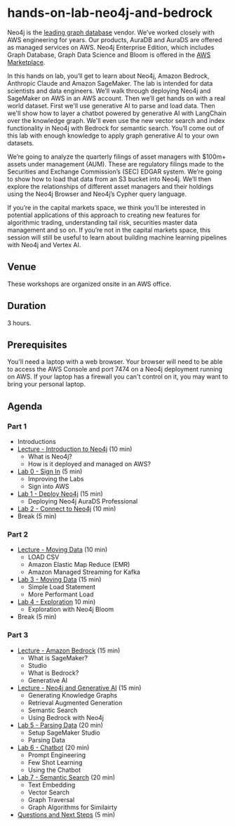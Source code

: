 # hands-on-lab-neo4j-and-bedrock
Neo4j is the [leading graph database](https://db-engines.com/en/ranking/graph+dbms) vendor.  We’ve worked closely with AWS engineering for years.  Our products, AuraDB and AuraDS are offered as managed services on AWS.  Neo4j Enterprise Edition, which includes Graph Database, Graph Data Science and Bloom is offered in the [AWS Marketplace](https://aws.amazon.com/marketplace/seller-profile?id=23ec694a-d2af-4641-b4d3-b7201ab2f5f9).

In this hands on lab, you’ll get to learn about Neo4j, Amazon Bedrock, Anthropic Claude and Amazon SageMaker.  The lab is intended for data scientists and data engineers.  We’ll walk through deploying Neo4j and SageMaker on AWS in an AWS account.  Then we’ll get hands on with a real world dataset.  First we'll use generative AI to parse and load data.  Then we'll show how to layer a chatbot powered by generative AI with LangChain over the knowledge graph.  We'll even use the new vector search and index functionality in Neo4j with Bedrock for semantic search.  You’ll come out of this lab with enough knowledge to apply graph generative AI to your own datasets.

We’re going to analyze the quarterly filings of asset managers with $100m+ assets under management (AUM).  These are regulatory filings made to the Securities and Exchange Commission’s (SEC) EDGAR system.  We’re going to show how to load that data from an S3 bucket into Neo4j.  We’ll then explore the relationships of different asset managers and their holdings using the Neo4j Browser and Neo4j’s Cypher query language.

If you’re in the capital markets space, we think you’ll be interested in potential applications of this approach to creating new features for algorithmic trading, understanding tail risk, securities master data management and so on.  If you’re not in the capital markets space, this session will still be useful to learn about building machine learning pipelines with Neo4j and Vertex AI.

## Venue
These workshops are organized onsite in an AWS office.

## Duration
3 hours.

## Prerequisites
You'll need a laptop with a web browser.  Your browser will need to be able to access the AWS Console and port 7474 on a Neo4j deployment running on AWS.  If your laptop has a firewall you can't control on it, you may want to bring your personal laptop.

## Agenda
### Part 1
* Introductions
* [Lecture - Introduction to Neo4j](https://docs.google.com/presentation/d/1-wrPfSdyx-5qvFKX29BvpN-K-uWAOYEqYzz6J4LA30U/edit?usp=sharing) (10 min)
    * What is Neo4j?
    * How is it deployed and managed on AWS?
* [Lab 0 - Sign In](Lab%200%20-%20Sign%20In) (5 min)
    * Improving the Labs
    * Sign into AWS
* [Lab 1 - Deploy Neo4j](Lab%201%20-%20Deploy%20Neo4j) (15 min)
    * Deploying Neo4j AuraDS Professional
* [Lab 2 - Connect to Neo4j](Lab%202%20-%20Connect%20to%20Neo4j/README.md) (10 min)
* Break (5 min)

### Part 2
* [Lecture - Moving Data](https://docs.google.com/presentation/d/1vVCqNHYs-hLcIhBiN3UbmUU8M76anrqG_NzphZKQuW8/edit?usp=sharing) (10 min)
    * LOAD CSV
    * Amazon Elastic Map Reduce (EMR)
    * Amazon Managed Streaming for Kafka
* [Lab 3 - Moving Data](Lab%203%20-%20Moving%20Data/README.md) (15 min)
    * Simple Load Statement
    * More Performant Load
* [Lab 4 - Exploration](Lab%204%20-%20Exploration/README.md) 10 min)
    * Exploration with Neo4j Bloom
* Break (5 min)

### Part 3
* [Lecture - Amazon Bedrock](https://docs.google.com/presentation/d/1s1iGIH9lBvVw2S32iZW-9gogFWT63Je-qw7Wz5YSKXw/edit?usp=sharing) (15 min)
    * What is SageMaker?
    * Studio
    * What is Bedrock?
    * Generative AI
* [Lecture - Neo4j and Generative AI](https://docs.google.com/presentation/d/1DE2X8N3ufbEQPiyb2I5muOw0riC7wE9kW5iVe2QzR28/edit?usp=sharing) (15 min)
    * Generating Knowledge Graphs
    * Retrieval Augmented Generation
    * Semantic Search
    * Using Bedrock with Neo4j
* [Lab 5 - Parsing Data](Lab%205%20-%20Parsing%20Data/README.md) (20 min)
    * Setup SageMaker Studio
    * Parsing Data
* [Lab 6 - Chatbot](Lab%206%20-%20Chatbot/README.md) (20 min)
    * Prompt Engineering 
    * Few Shot Learning
    * Using the Chatbot
* [Lab 7 - Semantic Search](Lab%207%20-%20Semantic%20Search/README.md) (20 min)
    * Text Embedding
    * Vector Search
    * Graph Traversal
    * Graph Algorithms for Similairty
* [Questions and Next Steps](Questions%20and%20Next%20Steps.md) (5 min)